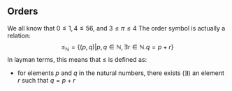 ## Orders
We all know that $0\leq 1,4 \leq56$, and $3 \leq \pi \leq 4$
The order symbol is actually a relation:
$$
\leq_{\mathbb{N}} = \{ (p,q)|p,q\in \mathbb{N},\exists r\in \mathbb{N}. q=p+r \}
$$
In layman terms, this means that $\leq$ is defined as: 
- for elements $p$ and $q$ in the natural numbers, there exists ($\exists$) an element $r$ such that $q = p+r$
